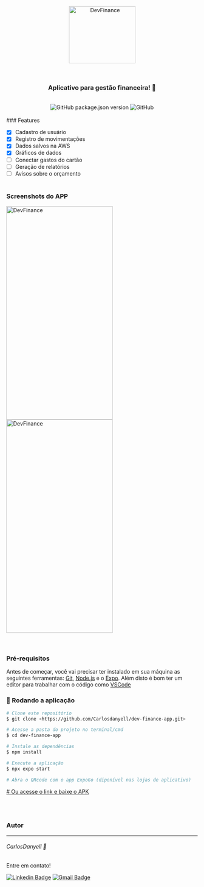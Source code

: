 
<p align="center">
    <img src="https://lh3.googleusercontent.com/xLRGTcVdfjCo2FnvGDOAPk4rwjRMISVkgAOUzAf3zVsrVCZQhzw1PFL89uKlomwUD9FpidJ3RrgBrHS2i0iuwSbIb3rqSKXVzblqjR5_Np4SS7vr9BB-WNRy-grR1DRR5ZRzuWzeWE9bBEYLuP_EtHCQyfCBNmAeSifl7svGPYmuZjf8c4T2EWlJicQpUQZY6xT2-lyeXvRF8sFgUgpw58LbX-o7xktewAHqih6SdV-Es3R9_LRXF8apYLGfCSobDWXWEycfpMWHwmat43Gc7FutQYZyZUTnhDJsEHQkexvJcEwUMR3_V2-RzHL5ZeGmm98L_C2irYh7H2B1dSDP0eaIJuzJCLjq64t3l74dCIdChSRAS110xlwhX0EU8qDcJNSBSaekiTQ6CoH76RLLmaDX6D0WgK5lHidFBHetXdY9fRNNnojPGIO32uxOGaAfOB9p3pynEy4CzpFvwp1UObEwp3qkx32tpAlaUI7OecK8kfM-Ay065KiyqlN1N3-_lW4znlQtO0S89ZcoTOODEWRKTXwZezPnz4_ezmrAl3ERch-wHX_pkjbv8LZh2Tm28eXGSv4tTnX8A4rFYvM3GKS4Kckry0YxyQc2DadPvTb2a0HA8_3k_ncbCOJ7OEM3XSXHPtnZRfdhP75XPOJCsGDiZ6IJuC-8mrynZzxaDlEP_jdeH9IdOA9WC3LG926NWRoV20fy8L-ZTvzk-0Xcz-GNHknnaIAy4f2eFP9cMhd8OxRYvbeoky2221K94jDGPMHlZL7LWSbNwVv2Skk9BVxxOD64jaaZLqznBcK_SpxwdC73Oq9llbrSVKMpzgPmkqDuuWX71lsTI2l5u35Bkj01ydPWu2ViF-BPG1nMdXWUgEbW63nScBeISIFLTIeYnfbxit3ZaGnpMN3ECgnhtDukSeh7V7pScOL6frkTESZi9thT=w554-h493-no?authuser=0" height="150" width="175" alt="DevFinance" />
</p>
<br>
<h3 align="center">Aplicativo para gestão financeira! 🚀</h3>
<br>
<div align="center">
    <img alt="GitHub package.json version" src="https://img.shields.io/github/package-json/v/Carlosdanyell/dev-finance-app?">
    <img alt="GitHub" src="https://img.shields.io/github/license/Carlosdanyell/dev-finance-app?label=LICENCE">
</div>
<br>
### Features

- [x] Cadastro de usuário
- [x] Registro de movimentações
- [x] Dados salvos na AWS
- [x] Gráficos de dados
- [ ] Conectar gastos do cartão
- [ ] Geração de relatórios
- [ ] Avisos sobre o orçamento
<br><br>
### Screenshots do APP

<div>
 <img src="https://lh3.googleusercontent.com/KmM6r-BS-4lbdiZyMyDP4JlowbDH2YL7BCTn_qoacpLK0rFUSv58lYqswb6gqkZzAyd16adcFO3Z0vHNz7lvS1FNjB_fjdUMOxE6UD1RIZ6ewIKP86sPIP2OpE8M1STWBZ6bnYz8grSrHZyYguKSAQyIV_cYd2pNTtQjwvPT4-pT-fU6DSuxxeH0GJlHnRx3TIpyZ1vvPyELa8mlFddX3UbCz35ikLT4aVgvwkCStxm1AfswAIaQhwvwy5frNcgnWPAunV5bg_svZjKRvAgkJrs157CrH74evWIAtqCzEQms_j9BKvt6NpA-X8ODir6B_An6ZBPyHn2dquhcTBGJmlptk5ZkPgauocVfgTZE3yPbNgfF1dLEeNF-gUIsP5AQ8d9AlLdqOiVPj9cCKvezvjujmwtr7X068712GEYhFp7zHXjwr2FA_9U-8ZvVS6NtQmOCLJIlsCzLTll5sfqiP4WH98yH5pD61cGO1XTGzdtJAYVOb6FCKtlY6kd_sIZLIsAomtJ37cidb52rHTOEJXem44TZWV3skSPfMZGpVsL2xdsJtWyACHgq57Oo-kKEMnEF0ZF5dshOYHl5hS-5X47q6X9jguF8wJaDCbWWFR6TvfnCcuJaelgRGW6xGLJY464w6DEDD5PVjiC_4cF5K7xMfQwLpLU0uKLkW5MsXZRfPqJLphsCHg0ewOi3zs9KmD542tGLJbLhFaVfskrwKOAndO59urKrD7tTj2ixeZ1gare_ChTAVggLMSVopn_f5opfTI6dgweMTBNNiziZaj9jffRwsHFxbTpiPOCkhq7_NJO0k8hZwRlEwn1wtce-zKAVEZbFG1irk6UiX8U1cWVFxJPgjei_tsxWiByZquL1BBfmo4UpZ2TIYSnw_5XbjpJil5RsLGjwuVlvggmsSrSP82ncsCVUzEJle99IwTT4s9mj=w449-h947-no?authuser=0" height="560" width="280" alt="DevFinance" />
 <img src="https://lh3.googleusercontent.com/hN9iNxZlfOJ0M3eZtVmdRGwCnTbpOJFXSfeShYqEJsS-eMDjkhqZQnJHPA26J5pox1h5HvsHW5PV2lzR7X5I0Loo8gTHKM3zglk4vA8wv4ZFEja6IGtuHpW6DOBe3rs-hLAJ8jVSbQra4Gu8ajpDfK8b1S3stt_uGbJViinszdSBk1dIkCppQkeoy9qecm6BkTE-DEFW_tLpd7p1aeKO-vbFT8KXmIXtKBpRMZP6dbevVNupiq-5EZqP8DQnpWCDyDpMnXh2f6NmX8MllXC7TGeNZ4FvjgO9RFB-_OrqvBb9BCgfIMlEy5BVUlhqsxi0wj4Sk6H0DhCP6hjfR3omwWDplVqC8-i8d2P8MLie-EQZZyL3-Wsu2cQG-IyZ9HLatmgDZUX2atLQ-b3DejXWK55qPNR8qQJL9fgrnlC7iF1mt0mFU54ZtmPEgXlI_P5du99YJSaCk1znXEispvEY69VWPuK5fZyNstO9XndHnRfR_LsCgi0cb6caWJoltUAc2AmgSi0MT4kpOGjeGru2kMgktaos2KNltYUpWprVfXdvUEc47Urlu3t_QaH8QIpee3ewOTxjx_fwqdyJuKVukpg3yV9mO8Zweymyr1jSMlZEmY1nfdqi5OUqqF3bqF2R03VmCDhHoliIMa5QtRYl5fM4TaSXulbyDkOqg3MgxExmnBHqsI_36LYK4mw2VSwfk2wVKZVMkMW3_vcbhCB2EhiPOZjGiAGw_e7gpBTgFhqBbJ46JjRtf0xOCbVqLJdsjuaNzxEiJN1oBLQ6hnEJDQFkOKjiP0k3xGu5fkAjVeZQEV8aK0jLyCFRVWvI3mtJwpndlP2mQ9So4eVZcPcn5E_ukFm-N5Mm_4iZg2x2IMS-GnolseDxud8EOoogZpC0f4DS2qOgX1WtF2lha4F7q-9XmxAeljRbyvht-DSGtD6lZM-C=w449-h947-no?authuser=0" height="560" width="280" alt="DevFinance" />
 
</div>
<br><br>

### Pré-requisitos

Antes de começar, você vai precisar ter instalado em sua máquina as seguintes ferramentas:
[Git](https://git-scm.com), [Node.js](https://nodejs.org/en/) e o [Expo](https://expo.dev/). 
Além disto é bom ter um editor para trabalhar com o código como [VSCode](https://code.visualstudio.com/)

### 🎲 Rodando a aplicação

```bash
# Clone este repositório
$ git clone <https://github.com/Carlosdanyell/dev-finance-app.git>

# Acesse a pasta do projeto no terminal/cmd
$ cd dev-finance-app

# Instale as dependências
$ npm install

# Execute a aplicação
$ npx expo start

# Abra o QRcode com o app ExpoGo (diponível nas lojas de aplicativo)


```
<a href="https://expo.dev/artifacts/eas/qEyA6jdMzBx8rSWSZnrp2y.apk"># Ou acesse o link e baixe o APK</a>

<br><br>

### Autor
---
<h6>CarlosDanyell 🚀</h6>
Entre em contato!

[![Linkedin Badge](https://img.shields.io/badge/-Carlos-blue?style=flat-square&logo=Linkedin&logoColor=white&link=https://www.linkedin.com/in/carlosdanyell/)](https://www.linkedin.com/in/carlosdanyell/) 
[![Gmail Badge](https://img.shields.io/badge/-carlosdanyelldasilva@gmail.com-c14438?style=flat-square&logo=Gmail&logoColor=white&link=mailto:carlosdanyelldasilva@gmail.com)](mailto:carlosdanyelldasilva@gmail.com)

